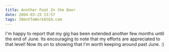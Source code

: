 ```yaml
---
title: Another Foot In the Door
date: 2004-03-25 13:57
tags: IWantToWorkAtEA.com
---
```

I'm happy to report that my gig has been extended another few months until the end of June. Its encouraging to note that my efforts are appreciated to that level! Now its on to showing that I'm worth keeping around past June. :)

